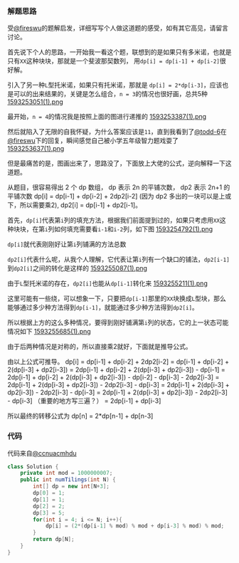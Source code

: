 ### 解题思路
受[@fireswu](/u/fireswu/)的题解启发，详细写写个人做这道题的感受，如有其它高见，请留言讨论。

首先说下个人的思路，一开始我一看这个题，联想到的是如果只有多米诺，也就是只有`XX`这种块块，那就是一个斐波那契数列，
用`dp[i] = dp[i-1] + dp[i-2]`很好解。

引入了另一种`L`型托米诺，如果只有托米诺，那就是 `dp[i] = 2*dp[i-3]`，应该也是可以的出来结果的，关键是怎么组合，`n = 3`的情况也很好画，总共5种
 [1593253051(1).png](https://pic.leetcode-cn.com/e7f7989c5a506037ca2b9ddedec1a6cc089a058c4be4c3ed1b32c401cd0ea382-1593253051\(1\).png)

最开始，`n = 4`的情况我是按照上面的图进行递推的
 [1593253387(1).png](https://pic.leetcode-cn.com/329c08b618ccd53ead924504210b323e03022da5ec8738f859f432cf6a5ce5d8-1593253387\(1\).png)

然后就陷入了无限的自我怀疑，为什么答案应该是`11`，直到我看到了[@todd-6](/u/todd-6/)在[@fireswu](/u/fireswu/)下的回复，瞬间感觉自己被小学五年级智力题戏耍了
 [1593253637(1).png](https://pic.leetcode-cn.com/f6d2c2910094a6fb5485329e0ccee81b67d7a9b55d589150fc3d9b8fde682021-1593253637\(1\).png)

但是最痛苦的是，图画出来了，思路没了，下面放上大佬的公式，逆向解释一下这道题。

从题目，很容易得出 2 个 dp 数组， dp 表示 2n 的平铺次数， dp2 表示 2n+1 的平铺次数
dp[i] = dp[i-1] + dp[i-2] + 2dp2[i-2] (因为 dp2 多出的一块可以是上或下，所以需要乘2),
dp2[i] = dp[i-1] + dp2[i-1]。

首先，`dp[i]`代表第`i`列的填充方法，根据我们前面提到过的，如果只考虑用`XX`这种块块，在第`i`列如何填充需要看`i-1`和`i-2`列，如下图
 [1593254792(1).png](https://pic.leetcode-cn.com/60d867bfd850782e89d78015271b8deb1d4f7ee635fddee2db79d8efd93b236c-1593254792\(1\).png)

`dp[i]`就代表刚刚好让第`i`列铺满的方法总数

`dp2[i]`代表什么呢，从我个人理解，它代表让第`i`列有一个缺口的铺法，`dp2[i-1]`到`dp2[i]`之间的转化是这样的
 [1593255087(1).png](https://pic.leetcode-cn.com/7fb2817e84ffd6497e0ea7a3f29ca6d85951e576e708213441e4d14eb7eedc16-1593255087\(1\).png)

由于`L`型托米诺的存在，`dp2[i]`也能从`dp[i-1]`转化来
 [1593255211(1).png](https://pic.leetcode-cn.com/a6aa53f76d0b2444bc3d9863b1a3f643f9588a9c84ece9a9b17edd456969ac69-1593255211\(1\).png)

这里可能有一些绕，可以想象一下，只要把`dp[i-1]`那里的`XX`块换成`L`型块，那么能够通过多少种方法得到`dp[i-1]`，就能通过多少种方法得到`dp2[i]`。

所以根据上方的这么多种情况，要得到刚好铺满第`i`列的状态，它的上一状态可能情况如下
 [1593255685(1).png](https://pic.leetcode-cn.com/3951fb521ffce37daac00ce6b08a013cabdac377fb4d428cfd7cc80504e47e8c-1593255685\(1\).png)

由于后两种情况是对称的，所以直接乘2就好，下面就是推导公式。

由以上公式可推导。
dp[i]
=  dp[i-1] + dp[i-2] + 2dp2[i-2]
=  dp[i-1] + dp[i-2] + 2(dp[i-3] + dp2[i-3])
= 2dp[i-1] + dp[i-2] + 2(dp[i-3] + dp2[i-3]) - dp[i-1]
= 2dp[i-1] + dp[i-2] + 2(dp[i-3] + dp2[i-3]) - dp[i-2] - dp[i-3] - 2dp2[i-3]
= 2dp[i-1] + 2(dp[i-3] + dp2[i-3]) - 2dp2[i-3] - dp[i-3]
= 2dp[i-1] + 2(dp[i-3] + dp2[i-3]) - 2dp2[i-3] - dp[i-3]
= 2dp[i-1] + 2(dp[i-3] + dp2[i-3]) - 2dp2[i-3] - dp[i-3] （重要的地方写三遍？）
= 2dp[i-1] + dp[i-3]


所以最终的转移公式为 dp[n] = 2*dp[n-1] + dp[n-3]



### 代码
代码来自[@ccnuacmhdu](/u/ccnuacmhdu/)
```java
class Solution {
    private int mod = 1000000007;
    public int numTilings(int N) {
        int[] dp = new int[N+3];
        dp[0] = 1;
        dp[1] = 1;
        dp[2] = 2;
        dp[3] = 5;
        for(int i = 4; i <= N; i++){
            dp[i] = (2*(dp[i-1] % mod) % mod + dp[i-3] % mod) % mod;
        }
        return dp[N];
    }
}
```